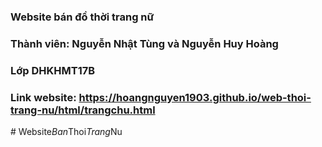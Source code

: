 ### Website bán đồ thời trang nữ

### Thành viên: Nguyễn Nhật Tùng và Nguyễn Huy Hoàng

### Lớp DHKHMT17B

### Link website: https://hoangnguyen1903.github.io/web-thoi-trang-nu/html/trangchu.html
#   W e b s i t e _ B a n _ T h o i _ T r a n g _ N u  
 